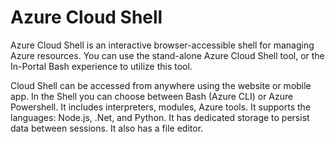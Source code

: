 # Azure Cloud Shell

Azure Cloud Shell is an interactive browser-accessible shell for managing Azure resources. You can use the stand-alone Azure Cloud Shell tool, or the In-Portal Bash experience to utilize this tool. 

Cloud Shell can be accessed from anywhere using the website or mobile app. In the Shell you can choose between Bash (Azure CLI) or Azure Powershell. It includes interpreters, modules, Azure tools. It supports the languages: Node.js, .Net, and Python. It has dedicated storage to persist data between sessions. It also has a file editor.
